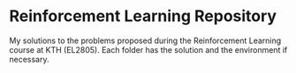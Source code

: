 # Reinforcement Learning Repository

My solutions to the problems proposed during the Reinforcement Learning course at KTH (EL2805). Each folder has the solution and the environment if necessary.

